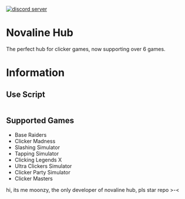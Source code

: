 [![discord server](https://cdn.discordapp.com/attachments/1063180819952324719/1070398524417638420/novalinehub-banner.png)]()

# Novaline Hub
The perfect hub for clicker games, now supporting over 6 games. 

# Information
## Use Script
```lua

```

## Supported Games
- Base Raiders
- Clicker Madness
- Slashing Simulator
- Tapping Simulator
- Clicking Legends X
- Ultra Clickers Simulator
- Clicker Party Simulator
- Clicker Masters

hi, its me moonzy, the only developer of novaline hub, pls star repo >-<
